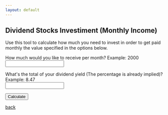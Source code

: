 ```yaml
---
layout: default
---
```


## Dividend Stocks Investiment (Monthly Income)

Use this tool to calculate how much you need to invest in order to get paid monthly the value specified in the options below.

How much would you like to receive per month? Example: 2000<br>
<input type="text" id="monthly_income" name="monthly_income">

What's the total of your dividend yield (The percentage is already implied)? Example: 8.47<br>
<input type="text" id="dividend_yield" name="dividend_yield">

<button onclick="calculateDSI()">Calculate</button>

<p align="center">
<label id="total_value"></label>
</p>


<script src="calc.js"></script>

[back](./)
